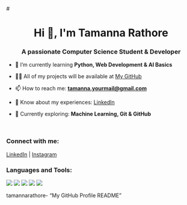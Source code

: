 #<h1 align="center">Hi 👋, I'm Tamanna Rathore</h1>
<h3 align="center">A passionate Computer Science Student & Developer</h3>

- 🌱 I’m currently learning **Python, Web Development & AI Basics**

- 👨‍💻 All of my projects will be available at [My GitHub](https://github.com/tamannarathore)

- 📫 How to reach me: **tamanna.yourmail@gmail.com**

- 📄 Know about my experiences: [LinkedIn](https://www.linkedin.com/in/tamanna-rathore-ba613a2a3)

- 🧠 Currently exploring: **Machine Learning, Git & GitHub**

<br/>

<h3 align="left">Connect with me:</h3>
<p align="left">
  <a href="https://linkedin.com/in/tamanna-rathore-ba613a2a3" target="blank">LinkedIn</a> |
  <a href="https://www.instagram.com/_tamanna_.22/" target="blank">Instagram</a>
</p>

<h3 align="left">Languages and Tools:</h3>
<p align="left">
  <img src="https://img.shields.io/badge/Python-3776AB?style=for-the-badge&logo=python&logoColor=white" />
  <img src="https://img.shields.io/badge/HTML-E34F26?style=for-the-badge&logo=html5&logoColor=white" />
  <img src="https://img.shields.io/badge/C-00599C?style=for-the-badge&logo=c&logoColor=white" />
  <img src="https://img.shields.io/badge/Git-F05032?style=for-the-badge&logo=git&logoColor=white" />
  <img src="https://img.shields.io/badge/VSCode-007ACC?style=for-the-badge&logo=visual-studio-code&logoColor=white" />
</p> tamannarathore-
 “My GitHub Profile README”
